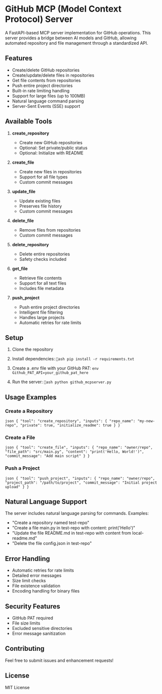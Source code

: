 # GitHub MCP (Model Context Protocol) Server

A FastAPI-based MCP server implementation for GitHub operations. This server provides a bridge between AI models and GitHub, allowing automated repository and file management through a standardized API.

## Features

- Create/delete GitHub repositories
- Create/update/delete files in repositories
- Get file contents from repositories
- Push entire project directories
- Built-in rate limiting handling
- Support for large files (up to 100MB)
- Natural language command parsing
- Server-Sent Events (SSE) support

## Available Tools

1. **create_repository**
   - Create new GitHub repositories
   - Optional: Set private/public status
   - Optional: Initialize with README

2. **create_file**
   - Create new files in repositories
   - Support for all file types
   - Custom commit messages

3. **update_file**
   - Update existing files
   - Preserves file history
   - Custom commit messages

4. **delete_file**
   - Remove files from repositories
   - Custom commit messages

5. **delete_repository**
   - Delete entire repositories
   - Safety checks included

6. **get_file**
   - Retrieve file contents
   - Support for all text files
   - Includes file metadata

7. **push_project**
   - Push entire project directories
   - Intelligent file filtering
   - Handles large projects
   - Automatic retries for rate limits

## Setup

1. Clone the repository
2. Install dependencies:
   `ash
   pip install -r requirements.txt
   `

3. Create a .env file with your GitHub PAT:
   `env
   Github_PAT_API=your_github_pat_here
   `

4. Run the server:
   `ash
   python github_mcpserver.py
   `

## Usage Examples

### Create a Repository
`json
{
    "tool": "create_repository",
    "inputs": {
        "repo_name": "my-new-repo",
        "private": true,
        "initialize_readme": true
    }
}
`

### Create a File
`json
{
    "tool": "create_file",
    "inputs": {
        "repo_name": "owner/repo",
        "file_path": "src/main.py",
        "content": "print('Hello, World!')",
        "commit_message": "Add main script"
    }
}
`

### Push a Project
`json
{
    "tool": "push_project",
    "inputs": {
        "repo_name": "owner/repo",
        "project_path": "/path/to/project",
        "commit_message": "Initial project upload"
    }
}
`

## Natural Language Support

The server includes natural language parsing for commands. Examples:

- "Create a repository named test-repo"
- "Create a file main.py in test-repo with content: print('Hello')"
- "Update the file README.md in test-repo with content from local-readme.md"
- "Delete the file config.json in test-repo"

## Error Handling

- Automatic retries for rate limits
- Detailed error messages
- Size limit checks
- File existence validation
- Encoding handling for binary files

## Security Features

- GitHub PAT required
- File size limits
- Excluded sensitive directories
- Error message sanitization

## Contributing

Feel free to submit issues and enhancement requests!

## License

MIT License